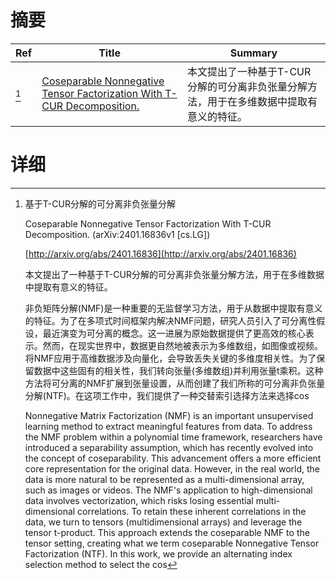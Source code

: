 # 摘要

| Ref | Title | Summary |
| --- | --- | --- |
| [^1] | [Coseparable Nonnegative Tensor Factorization With T-CUR Decomposition.](http://arxiv.org/abs/2401.16836) | 本文提出了一种基于T-CUR分解的可分离非负张量分解方法，用于在多维数据中提取有意义的特征。 |

# 详细

[^1]: 基于T-CUR分解的可分离非负张量分解

    Coseparable Nonnegative Tensor Factorization With T-CUR Decomposition. (arXiv:2401.16836v1 [cs.LG])

    [http://arxiv.org/abs/2401.16836](http://arxiv.org/abs/2401.16836)

    本文提出了一种基于T-CUR分解的可分离非负张量分解方法，用于在多维数据中提取有意义的特征。

    

    非负矩阵分解(NMF)是一种重要的无监督学习方法，用于从数据中提取有意义的特征。为了在多项式时间框架内解决NMF问题，研究人员引入了可分离性假设，最近演变为可分离的概念。这一进展为原始数据提供了更高效的核心表示。然而，在现实世界中，数据更自然地被表示为多维数组，如图像或视频。将NMF应用于高维数据涉及向量化，会导致丢失关键的多维度相关性。为了保留数据中这些固有的相关性，我们转向张量(多维数组)并利用张量t乘积。这种方法将可分离的NMF扩展到张量设置，从而创建了我们所称的可分离非负张量分解(NTF)。在这项工作中，我们提供了一种交替索引选择方法来选择cos

    Nonnegative Matrix Factorization (NMF) is an important unsupervised learning method to extract meaningful features from data. To address the NMF problem within a polynomial time framework, researchers have introduced a separability assumption, which has recently evolved into the concept of coseparability. This advancement offers a more efficient core representation for the original data. However, in the real world, the data is more natural to be represented as a multi-dimensional array, such as images or videos. The NMF's application to high-dimensional data involves vectorization, which risks losing essential multi-dimensional correlations. To retain these inherent correlations in the data, we turn to tensors (multidimensional arrays) and leverage the tensor t-product. This approach extends the coseparable NMF to the tensor setting, creating what we term coseparable Nonnegative Tensor Factorization (NTF). In this work, we provide an alternating index selection method to select the cos
    

